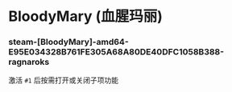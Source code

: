 # BloodyMary (血腥玛丽)

### steam-[BloodyMary]-amd64-E95E034328B761FE305A68A80DE40DFC1058B388-ragnaroks
激活 `#1` 后按需打开或关闭子项功能
